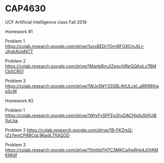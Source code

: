 # CAP4630
UCF Artificial Intelligence class Fall 2019

Homework #1

Problem 1
https://colab.research.google.com/drive/1ozxBEDr7OrnRFOXCmJtLr-JAgkAUeNCT

Problem 2
https://colab.research.google.com/drive/1ManbRmJiZeqyXjRpQQAqLs7BMCb5CR51

Problem 3
https://colab.research.google.com/drive/1WJo5NY33SBL4ttULckl_aRR99XiapScM

Homework #2

Problem 1
https://colab.research.google.com/drive/1WtvFySPFEg3hxDACHisfuShPJjB0uLha

Problem 2
https://colab.research.google.com/drive/1B-FKZmQ-rZz7emCP88CqL96adL7X4QOD

Problem 3
https://colab.research.google.com/drive/11tnttIpTH7C3MKCaXwRnk4JOtKMKMjdf
